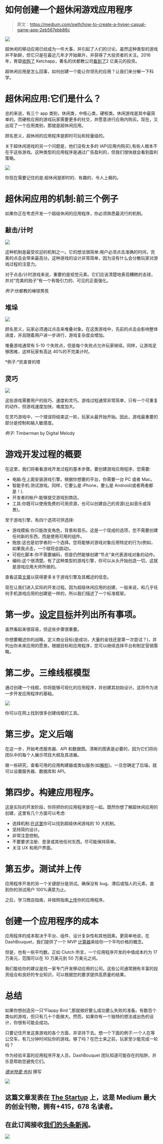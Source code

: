 # 如何创建一个超休闲游戏应用程序

> 原文：<https://medium.com/swlh/how-to-create-a-hyper-casual-game-app-2eb567ebb86c>

![](img/943fe28a9f4b3f1b81480101d6a8f7d9.png)

超休闲的移动应用已经成为一件大事，并引起了人们的讨论。虽然这种类型的游戏并不新鲜，但它只是在最近几年才开始飙升，并获得了大投资者的关注。2016 年，育碧[收购了](https://www.eurogamer.net/articles/2016-09-28-ubisoft-buys-mobile-game-company-behind-threes-clone-2048) Ketchapp，著名的伏都教公司[看到了](https://blog.applovin.com/hyper-casual-mobile-gamings-newest-genre/)2 亿美元的投资。

超休闲应用是怎么回事，如何创建一个能让你领先的应用？让我们来分解一下科学。

# 超休闲应用:它们是什么？

总的来说，有三个 app 类别，休闲类，中核心类，硬核类。休闲游戏是其中最简单的，而硬核应用的游戏玩家需要更多的社交，并愿意进行应用内购买。现在，又出现了一个应用类别，那就是超休闲应用。

顾名思义，超休闲的应用程序是即时可玩和轻量级的。

关于超休闲游戏的另一个问题是，他们没有太多的 IAP(应用内购买),有些人根本不在乎这些游戏。这种类型的应用程序是通过广告盈利的，但我们很快就会看到盈利策略。

![](img/1558f420dc01ecc377f6a56808fd12cb.png)

你现在需要记住的是:超休闲是即时的、有趣的、令人上瘾的。

# 超休闲应用的机制:前三个例子

如果你正在考虑开发一个超级休闲的应用程序，你必须熟悉最流行的机制。

## 敲击/计时

![](img/dccb5ea7d660cb30186178d25b1a5a44.png)

这种机制是最受欢迎的机制之一。它的想法很简单:用户必须点击准确的时间，完美的点击会带来最高分。这种游戏的设计非常简单，因为没有什么会分散玩家对游戏过程的注意力。

对于点击/计时游戏来说，重要的是视觉元素。它们应该清楚地表现糟糕的击球，并对“完美的拍子”有一个有吸引力的、可见的正面强化。

*例子*:伏都教的棒球男孩

## 堆垛

![](img/0d76e4c6dda53ba3b9808a9e37679620.png)

顾名思义，玩家必须通过点击来堆叠对象。在这类游戏中，先前的点击会影响整体进度，并且随着用户进一步进行，游戏复杂度会增加。

堆叠游戏通常有 5-10 个失败点，但是每个失败点允许玩家继续。同样，让游戏足够困难，这样玩家有高达 40%的不完美计时。

*例子:*凯查普的塔

## 灵巧

![](img/1ff0c1876a0733c69194006a6e8a1085.png)

这些游戏需要用户的技巧、速度和灵巧。游戏过程通常非常简单，只有一个可重复的动作，但游戏速度加快，难度加大。

在灵巧游戏中，一个错误将结束这一轮，玩家从最开始开始。因此，游戏最重要的部分是控制和输入敏感度。

*例子:* Timberman by Digital Melody

# 游戏开发过程的概要

在这里，我们将看看游戏开发过程的基本步骤。要创建游戏应用程序，您需要:

*   电脑:在上面安装游戏引擎。根据你想要的平台，你需要一台 PC 或者 Mac。
*   智能手机:测试游戏。同样，它要么是 iPhone，要么是 Android(或者两者都是！).
*   开发者的帐户:能够提交游戏到商店。
*   工具:你既可以使用免费的可用资源，也可以创建自己的资源(比如音乐或背景)。

至于游戏引擎，有四个选项可供选择:

*   游戏模板:你只能改变角色，背景和音乐。这是一个现成的选项，您不需要创建任何新的东西，而是使用可用的组件。
*   拖放:这也是初学者的一个选择。您将能够对游戏对象应用特定的行为(例如，如果我点击，一个球将会跳动)。
*   可视化脚本:你不需要编码，但是仍然能够创建“节点”来代表游戏对象的动作。
*   编码:这个很清楚。有了这种类型的游戏引擎，你可以从头开始创造一切，这就是游戏应用大师所做的。

查看这篇[文章](https://apptooltester.com/how-to-make-a-game-app/)以获得更多关于游戏引擎及其概述的信息。

现在让我们进入实际的开发过程。因为超级休闲应用的创建，一般来说，和几乎任何手机游戏应用的创建是一样的，所以我们描述了一个标准框架。

# 第一步。[设定目标](https://dashbouquet.com/blog/mobile/blog/startups/6-steps-to-develop-mvp)并列出所有事项。

虽然看起来很容易，但这些步骤很重要。

你想要概述你的战略，定义商业目标(是成功，大量的金钱还是第一次尝试？)，并列出你未来应用的愿景。根据目标和应用程序，您可以继续选择平台和制定营销策略。

# 第二步。三维线框模型

通过创建一个线框，你将能够可视化的应用程序，并创建其初始设计。这将作为进一步开发应用程序的基础。

![](img/4d173673afe59bd22b480b08904961ed.png)

你可以在网上找到很多创建线框的工具。

# 第三步。定义后端

在这一步，开始考虑服务器、API 和数据图。清晰的图表是必要的，因为它们将向团队中的每个人展示项目大纲及其进展。

做一些研究，查看可用的应用构建器或类似服务(如[解析](https://parseplatform.org/))。一旦您确定了后端，就可以设置服务器、数据库和 API。

# 第四步。构建应用程序。

这是实际的开发阶段，你将把你的应用程序放在一起。既然你想了解超休闲应用的创建，这里有几个方面可以考虑:

*   选择机制:[在这里](https://mobilefreetoplay.com/top-10-game-mechanics-for-hyper-casual-games/)你可以找到超级休闲游戏的 10 大机制。
*   坚持简约设计。
*   非常注意控制。
*   不要要求注册、登录或其他任何东西。尽可能保持简单。
*   关注 UX 和用户界面。

# 第五步。测试并上传

应用程序开发的另一个关键部分是测试。确保没有 bug、滞后或恼人的元素，直到你的测试用户 100%满意为止。

之后，学习商店指南，并按照指南[上传](https://dashbouquet.com/blog/mobile/blog/mobile/practical-guide-how-to-register-account-in-itunes-and-submit-an-app-to-the-app-store)你的应用程序。

# 创建一个应用程序的成本

应用程序的成本取决于平台、组件、设计复杂性和其他因素。更简单地说，在 DashBouquet，我们提供了一个 MVP [计算器](https://dashbouquet.com/blog/mobile/mvp-calculator)来给你一个平均价格的概念。

但是，也有一些平均数。正如 Clutch 所言，一个应用程序开发的中值成本约为 17 万美元，范围可以在 10 万美元到 50 万美元之间。

我们能给你的建议是找一家专门开发移动应用的公司。这些公司通常拥有丰富的投资组合和良好的专业知识，可以根据您的要求提供高质量的结果。

# 总结

如果你想创造另一只“Flappy Bird ”,那就做好要么成功要么失败的准备。有数百个类似的游戏，但只有几十个能做大。然而，如果你有一个独特的想法或出色的设计，你很有可能会成功。

只要记住开发这类游戏的各个方面，并坚持下去。想一个下面的例子:一个人在等公交车，有几分钟时间玩你的游戏。够了吗？在巴士来之前，玩家至少能完成一轮吗？

作为经验丰富的应用程序开发人员，DashBouquet 团队知道可能存在的陷阱，并乐意帮助您避免它们。

[*德米特里·布科*](https://www.linkedin.com/in/dmitrybudko/%5C) 撰写

[![](img/308a8d84fb9b2fab43d66c117fcc4bb4.png)](https://medium.com/swlh)

## 这篇文章发表在 [The Startup](https://medium.com/swlh) 上，这是 Medium 最大的创业刊物，拥有+415，678 名读者。

## 在此订阅接收[我们的头条新闻](http://growthsupply.com/the-startup-newsletter/)。

[![](img/b0164736ea17a63403e660de5dedf91a.png)](https://medium.com/swlh)